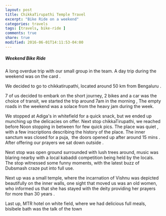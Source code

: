 ```yaml
---
layout: post
title: ChikkaTirupathi Temple Travel
excerpt: "Bike Ride on a weekend"
categories: travels
tags: [travels, bike-ride ]
comments: true
share: true
modified: 2016-06-01T14:11:53-04:00
---
```

[^1]: <http://en.wikipedia.org/wiki/Syntax_highlighting>
##### Weekend Bike Ride

A long overdue trip with our small group in the team. A day trip during the weekend was on the card .

We decided to go to chikkatirupathi, located around 50 km from Bengaluru .

7 of us decided to embark on the short journey, 2 bikes and a car was the choice of transit, we started the trip around 7am in the morning , The empty roads in the weekend was a solace from the heavy jam during the week.

We stopped at Adiga's in whitefield for a quick snack, but we ended up munching up the delicacies on offer. Next stop chikkaTirupathi, we reached before Noon stopping in between for few quick pics.
The place was quiet , with a few inscriptions describing the history of the place. The inner sanctum was closed for a puja,  the doors opened up after around 15 mins . After offering our prayers we sat down outside .

Next stop was open ground surrounded with lush trees around, music was blaring nearby with a local kabaddi competition being held by the locals. The stop witnessed some funny moments, with the latest buzz of Dubsmash craze put into full use.

Next up was a small temple, where the incarnation of Vishnu was depicted beautifully on the inner walls, one sight that moved us was an old women, who informed us that she has stayed with the deity providing her prayers for more than 30 years .

Last up, MTR hotel on white field, where we had delicious full meals, bisibele bath was the talk of the town
